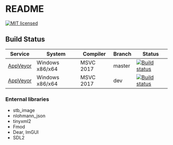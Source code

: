 # README #

[![MIT licensed](https://img.shields.io/badge/license-MIT-blue.svg)](LICENSE.md)

## Build Status

| Service | System | Compiler | Branch | Status |
| ------- | ------ | -------- | ------ | ------ |
| [AppVeyor](https://ci.appveyor.com/project/simco50/fluxengine-9qb9d)| Windows x86/x64 | MSVC 2017 | master | [![Build status](https://ci.appveyor.com/api/projects/status/3nqy4lhx9d15iqhm/branch/master?svg=true)](https://ci.appveyor.com/project/simco50/fluxengine-9qb9d/branch/master)
| [AppVeyor](https://ci.appveyor.com/project/simco50/fluxengine-9qb9d)| Windows x86/x64 | MSVC 2017 | dev | [![Build status](https://ci.appveyor.com/api/projects/status/3nqy4lhx9d15iqhm/branch/dev?svg=true)](https://ci.appveyor.com/project/simco50/fluxengine-9qb9d/branch/dev)


### Enternal libraries ###

* stb_image
* nlohmann_json
* tinyxml2
* Fmod
* Dear, ImGUI
* SDL2